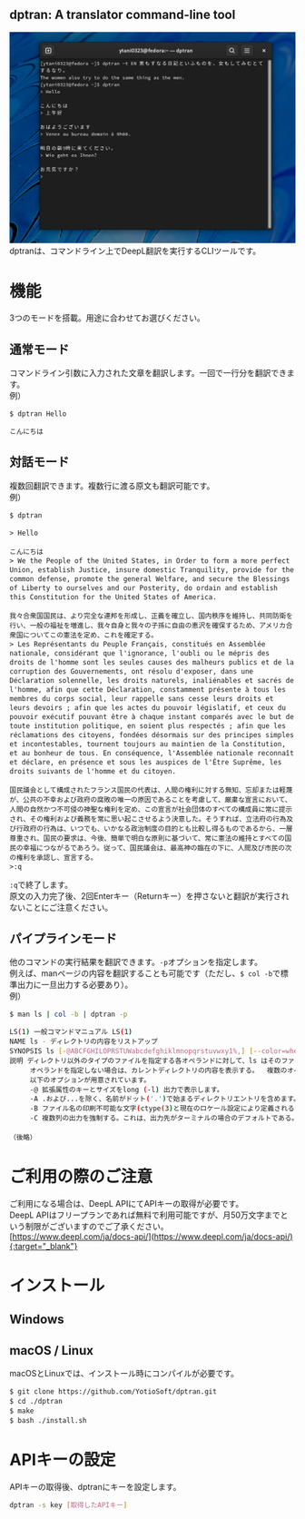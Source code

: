 ## dptran: A translator command-line tool

![dptran](./assets/img/dptran.png)  
dptranは、コマンドライン上でDeepL翻訳を実行するCLIツールです。

# 機能

3つのモードを搭載。用途に合わせてお選びください。

## 通常モード

コマンドライン引数に入力された文章を翻訳します。一回で一行分を翻訳できます。  
例）

```bash
$ dptran Hello
```

```bash
こんにちは
```

## 対話モード

複数回翻訳できます。複数行に渡る原文も翻訳可能です。  
例）

```bash
$ dptran
```

```
> Hello

こんにちは
> We the People of the United States, in Order to form a more perfect Union, establish Justice, insure domestic Tranquility, provide for the common defense, promote the general Welfare, and secure the Blessings of Liberty to ourselves and our Posterity, do ordain and establish this Constitution for the United States of America.

我々合衆国国民は、より完全な連邦を形成し、正義を確立し、国内秩序を維持し、共同防衛を行い、一般の福祉を増進し、我々自身と我々の子孫に自由の恵沢を確保するため、アメリカ合衆国についてこの憲法を定め、これを確定する。
> Les Représentants du Peuple Français, constitués en Assemblée nationale, considérant que l'ignorance, l'oubli ou le mépris des droits de l'homme sont les seules causes des malheurs publics et de la corruption des Gouvernements, ont résolu d'exposer, dans une Déclaration solennelle, les droits naturels, inaliénables et sacrés de l'homme, afin que cette Déclaration, constamment présente à tous les membres du corps social, leur rappelle sans cesse leurs droits et leurs devoirs ; afin que les actes du pouvoir législatif, et ceux du pouvoir exécutif pouvant être à chaque instant comparés avec le but de toute institution politique, en soient plus respectés ; afin que les réclamations des citoyens, fondées désormais sur des principes simples et incontestables, tournent toujours au maintien de la Constitution, et au bonheur de tous. En conséquence, l'Assemblée nationale reconnaît et déclare, en présence et sous les auspices de l'Être Suprême, les droits suivants de l'homme et du citoyen.

国民議会として構成されたフランス国民の代表は、人間の権利に対する無知、忘却または軽蔑が、公共の不幸および政府の腐敗の唯一の原因であることを考慮して、厳粛な宣言において、人間の自然かつ不可侵の神聖な権利を定め、この宣言が社会団体のすべての構成員に常に提示され、その権利および義務を常に思い起こさせるよう決意した。そうすれば、立法府の行為及び行政府の行為は、いつでも、いかなる政治制度の目的とも比較し得るものであるから、一層尊重され、国民の要求は、今後、簡単で明白な原則に基づいて、常に憲法の維持とすべての国民の幸福につながるであろう。従って、国民議会は、最高神の臨在の下に、人間及び市民の次の権利を承認し、宣言する。
>:q
```

``:q``で終了します。  
原文の入力完了後、2回Enterキー（Returnキー）を押さないと翻訳が実行されないことにご注意ください。

## パイプラインモード

他のコマンドの実行結果を翻訳できます。``-p``オプションを指定します。  
例えば、manページの内容を翻訳することも可能です（ただし、``$ col -b``で標準出力に一旦出力する必要あり）。  
例）

```bash
$ man ls | col -b | dptran -p
```

```bash
LS(1) 一般コマンドマニュアル LS(1)
NAME ls - ディレクトリの内容をリストアップ
SYNOPSIS ls [-@ABCFGHILOPRSTUWabcdefghiklmnopqrstuvwxy1%,] [--color=when][-D format] [file ...]］を実行します。
説明 ディレクトリ以外のタイプのファイルを指定する各オペランドに対して、ls はそのファイル名と、要求された関連情報を表示します。  ディレクトリ型のファイルを指定する各オペランドに対して、ls はそのディレクトリ内に含まれるファイルの名前と、要求された関連情報を表示します。
     オペランドを指定しない場合は、カレントディレクトリの内容を表示する。  複数のオペランドが与えられた場合、非ディレクトリのオペランドが最初に表示されます。ディレクトリと非ディレクトリのオペランドは、別々に辞書順にソートされます。
     以下のオプションが用意されています。
     -@ 拡張属性のキーとサイズをlong (-l) 出力で表示します。
     -A .および...を除く、名前がドット('.')で始まるディレクトリエントリを含めます。  Iが指定されない限り、スーパー・ユーザーに自動的に設定されます。
     -B ファイル名の印刷不可能な文字(ctype(3)と現在のロケール設定により定義される)を、 \(xxx は文字の8進数)として強制的に印刷します。  このオプションは、IEEE Std 1003.1-2008 ("POSIX.1") では定義されていません。
     -C 複数列の出力を強制する。これは、出力先がターミナルの場合のデフォルトである。
     
（後略）
```

# ご利用の際のご注意

ご利用になる場合は、DeepL APIにてAPIキーの取得が必要です。  
DeepL APIはフリープランであれば無料で利用可能ですが、月50万文字までという制限がございますのでご了承ください。  
[https://www.deepl.com/ja/docs-api/](https://www.deepl.com/ja/docs-api/){:target="_blank"}

# インストール

## Windows



## macOS / Linux

macOSとLinuxでは、インストール時にコンパイルが必要です。 

```bash
$ git clone https://github.com/YotioSoft/dptran.git
$ cd ./dptran
$ make
$ bash ./install.sh
```

# APIキーの設定

APIキーの取得後、dptranにキーを設定します。  

```bash
dptran -s key [取得したAPIキー]
```

